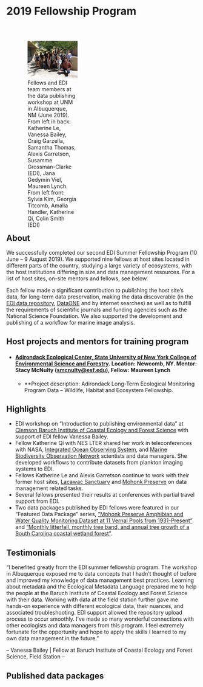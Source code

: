 # 2019 Fellowship Program

<div class="figure_featured" style="width: 40%; margin-right: 2em;">
<figure style="float: right; margin: 3em 1em 1em 4em;">
<img alt="EDI Fellows 2019" src="/static/images/edi-fellows-2019.jpg"/>
<figcaption class="figure-caption">Fellows and EDI team members at the data publishing workshop at UNM in Albuquerque, NM (June 2019). From left in back: Katherine Le, Vanessa Bailey, Craig Garzella, Samantha Thomas, Alexis Garretson, Susamme Grossman-Clarke (EDI), Jana Gedymin Viel, Maureen Lynch. From left front: Sylvia Kim, Georgia Titcomb, Amalia Handler, Katherine Qi, Colin Smith (EDI)</figcaption>
</figure>
</div>
<br>

## About

We successfully completed our second EDI Summer Fellowship Program (10 June – 9 August 2019). We supported nine fellows at host sites located in different parts of the country, studying a large variety of ecosystems, with the host institutions differing in size and data management resources. For a list of host sites, on-site mentors and fellows, see below. 

Each fellow made a significant contribution to publishing the host site’s data, for long-term data preservation, making the data discoverable (in the [EDI data repository](https://portal.edirepository.org/nis/advancedSearch.jsp), [DataONE](https://www.dataone.org/) and by internet searches) as well as to fulfill the requirements of scientific journals and funding agencies such as the National Science Foundation. We also supported the development and publishing of a workflow for marine image analysis.

## Host projects and mentors for training program

* #### [Adirondack Ecological Center, State University of New York College of Environmental Science and Forestry](https://www.esf.edu/aec/). Location: Newcomb, NY. Mentor: Stacy McNulty (smcnulty@esf.edu), Fellow: Maureen Lynch
    * **Project description: Adirondack Long-Term Ecological Monitoring Program Data – Wildlife, Habitat and Ecosystem Fellowship.
    
## Highlights

* EDI workshop on “Introduction to publishing environmental data” at [Clemson Baruch Institute of Coastal Ecology and Forest Science](https://www.clemson.edu/cafls/research/baruch/) with support of EDI fellow Vanessa Bailey.
* Fellow Katherine Qi with NES LTER shared her work in teleconferences with NASA, [Integrated Ocean Observing System](https://ioos.noaa.gov/), and [Marine Biodiversity Observation Network](https://sbc.marinebon.org/) scientists and data managers. She developed workflows to contribute datasets from plankton imaging systems to EDI.
* Fellows Katherine Le and Alexis Garretson continue to work with their former host sites, [Lacawac Sanctuary](https://www.lacawac.org/) and [Mohonk Preserve](https://www.mohonkpreserve.org/) on data management related tasks.
* Several fellows presented their results at conferences with partial travel support from EDI.
* Two data packages published by EDI fellows were featured in our “Featured Data Package” series, [“Mohonk Preserve Amphibian and Water Quality Monitoring Dataset at 11 Vernal Pools from 1931-Present”](https://edirepository.org/featured/featured-20190701.00) and [“Monthly litterfall, monthly tree band, and annual tree growth of a South Carolina coastal wetland forest”](https://edirepository.org/featured/featured-20190901.00).


   
## Testimonials

“I benefited greatly from the EDI summer fellowship program. The workshop in Albuquerque exposed me to data concepts that I hadn’t thought of before and improved my knowledge of data management best practices. Learning about metadata and the Ecological Metadata Language prepared me to help the people at the Baruch Institute of Coastal Ecology and Forest Science with their data. Working with data at the field station further gave me hands-on experience with different ecological data, their nuances, and associated troubleshooting. EDI support allowed the repository upload process to occur smoothly. I’ve made so many wonderful connections with other ecologists and data managers from this program. I feel extremely fortunate for the opportunity and hope to apply the skills I learned to my own data management in the future.”

– Vanessa Bailey | Fellow at Baruch Institute of Coastal Ecology and Forest Science, Field Station –

## Published data packages

